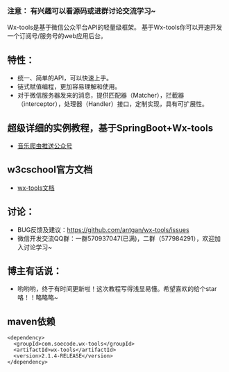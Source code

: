 ### 注意： 有兴趣可以看源码或进群讨论交流学习~
Wx-tools是基于微信公众平台API的轻量级框架。
基于Wx-tools你可以开速开发一个订阅号/服务号的web应用后台。

## 特性：
* 统一、简单的API，可以快速上手。
* 链式赋值编程，更加容易理解和使用。
* 对于微信服务器发来的消息，提供匹配器（Matcher），拦截器（interceptor），处理器（Handler）接口，定制实现，具有可扩展性。
 
## 超级详细的实例教程，基于SpringBoot+Wx-tools
* [音乐爬虫推送公众号](https://blog.csdn.net/antgan/article/details/80288061)

## w3cschool官方文档
* [wx-tools文档](https://www.w3cschool.cn/wxtools/)

## 讨论：
* BUG反馈及建议：https://github.com/antgan/wx-tools/issues
* 微信开发交流QQ群：一群570937047(已满)，二群（577984291），欢迎加入讨论学习~

## 博主有话说：
* 哟哟哟，终于有时间更新啦！这次教程写得浅显易懂。希望喜欢的给个star咯！！略略略~

## maven依赖
```
<dependency>
  <groupId>com.soecode.wx-tools</groupId>
  <artifactId>wx-tools</artifactId>
  <version>2.1.4-RELEASE</version>
</dependency>
```
